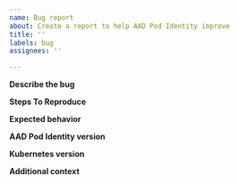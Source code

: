 ```yaml
---
name: Bug report
about: Create a report to help AAD Pod Identity improve
title: ''
labels: bug
assignees: ''

---
```


**Describe the bug**

**Steps To Reproduce**

**Expected behavior**

**AAD Pod Identity version**

**Kubernetes version**

**Additional context**
